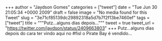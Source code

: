 
+++
author = "Jaydson Gomes"
categories = ["tweet"]
date = "Tue Jun 30 21:05:34 +0000 2009"
draft = false
image = "No media found for this Tweet"
slug = "3e71cf85139dc29892318a5d7b7f2f13be7460ef"
tags = ["tweet"]
title = """Putz...alguns dias depois..."""
tweet = true
tweet_url = "https://twitter.com/jaydson/status/2409663803"
+++
Putz...alguns dias depois do cara ter vindo aqui no #fisl o Pirate Bay é vendido...
